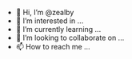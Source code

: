 - 👋 Hi, I’m @zealby
- 👀 I’m interested in ...
- 🌱 I’m currently learning ...
- 💞️ I’m looking to collaborate on ...
- 📫 How to reach me ...

<!---
zealby/zealby is a ✨ special ✨ repository because its `README.md` (this file) appears on your GitHub profile.
You can click the Preview link to take a look at your changes.
--->
